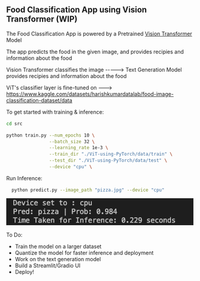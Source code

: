 ## Food Classification App using Vision Transformer (WIP)

The Food Classification App is powered by a Pretrained <a href="https://openreview.net/pdf?id=YicbFdNTTy">Vision Transformer</a> Model

  The app predicts the food in the given image, and provides recipies and information about the food

  Vision Transformer classifies the image -----> Text Generation Model provides recipies and information about the food


  ViT's  classifier layer is fine-tuned on ---> https://www.kaggle.com/datasets/harishkumardatalab/food-image-classification-dataset/data


  To get started with training & inference:

  ```sh
  cd src
  ```

  ```sh
  python train.py --num_epochs 10 \
                  --batch_size 32 \
                  --learning_rate 1e-3 \
                  --train_dir "./ViT-using-PyTorch/data/train" \
                  --test_dir "./ViT-using-PyTorch/data/test" \
                  --device "cpu" \
  ```

Run Inference:

```sh
  python predict.py --image_path "pizza.jpg" --device "cpu"
```

<img src="./assets/inference_ss.png" width="500px"></img>

To Do:

* Train the model on a larger dataset
* Quantize the model for faster inference and deployment
* Work on the text generation model
* Build a Streamlit/Gradio UI
* Deploy!



  

